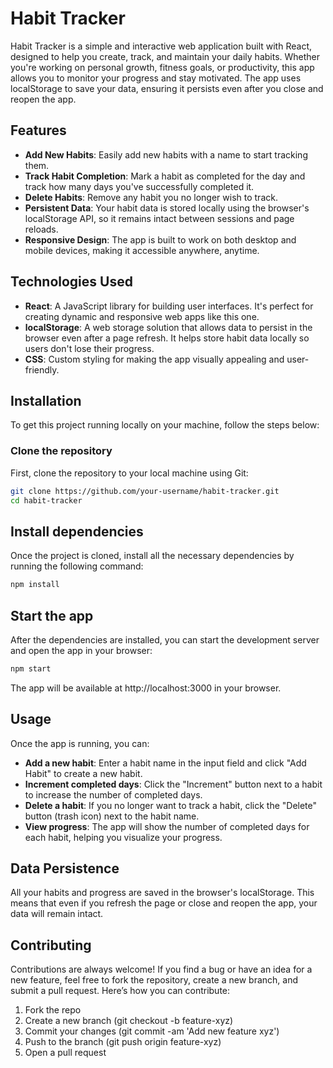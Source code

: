 # Habit Tracker

Habit Tracker is a simple and interactive web application built with React, designed to help you create, track, and maintain your daily habits. Whether you're working on personal growth, fitness goals, or productivity, this app allows you to monitor your progress and stay motivated. The app uses localStorage to save your data, ensuring it persists even after you close and reopen the app.

## Features

- **Add New Habits**: Easily add new habits with a name to start tracking them.
- **Track Habit Completion**: Mark a habit as completed for the day and track how many days you've successfully completed it.
- **Delete Habits**: Remove any habit you no longer wish to track.
- **Persistent Data**: Your habit data is stored locally using the browser's localStorage API, so it remains intact between sessions and page reloads.
- **Responsive Design**: The app is built to work on both desktop and mobile devices, making it accessible anywhere, anytime.

## Technologies Used

- **React**: A JavaScript library for building user interfaces. It's perfect for creating dynamic and responsive web apps like this one.
- **localStorage**: A web storage solution that allows data to persist in the browser even after a page refresh. It helps store habit data locally so users don't lose their progress.
- **CSS**: Custom styling for making the app visually appealing and user-friendly.

## Installation

To get this project running locally on your machine, follow the steps below:

### Clone the repository

First, clone the repository to your local machine using Git:

```bash
git clone https://github.com/your-username/habit-tracker.git
cd habit-tracker
```
## Install dependencies
Once the project is cloned, install all the necessary dependencies by running the following command:

```bash
npm install
```

## Start the app
After the dependencies are installed, you can start the development server and open the app in your browser:

```bash
npm start
```

The app will be available at http://localhost:3000 in your browser.

## Usage

Once the app is running, you can:

- **Add a new habit**: Enter a habit name in the input field and click "Add Habit" to create a new habit.
- **Increment completed days**: Click the "Increment" button next to a habit to increase the number of completed days.
- **Delete a habit**: If you no longer want to track a habit, click the "Delete" button (trash icon) next to the habit name.
- **View progress**: The app will show the number of completed days for each habit, helping you visualize your progress.

## Data Persistence

All your habits and progress are saved in the browser's localStorage. This means that even if you refresh the page or close and reopen the app, your data will remain intact.

## Contributing

Contributions are always welcome! If you find a bug or have an idea for a new feature, feel free to fork the repository, create a new branch, and submit a pull request. Here’s how you can contribute:

1. Fork the repo
2. Create a new branch (git checkout -b feature-xyz)
3. Commit your changes (git commit -am 'Add new feature xyz')
4. Push to the branch (git push origin feature-xyz)
5. Open a pull request
